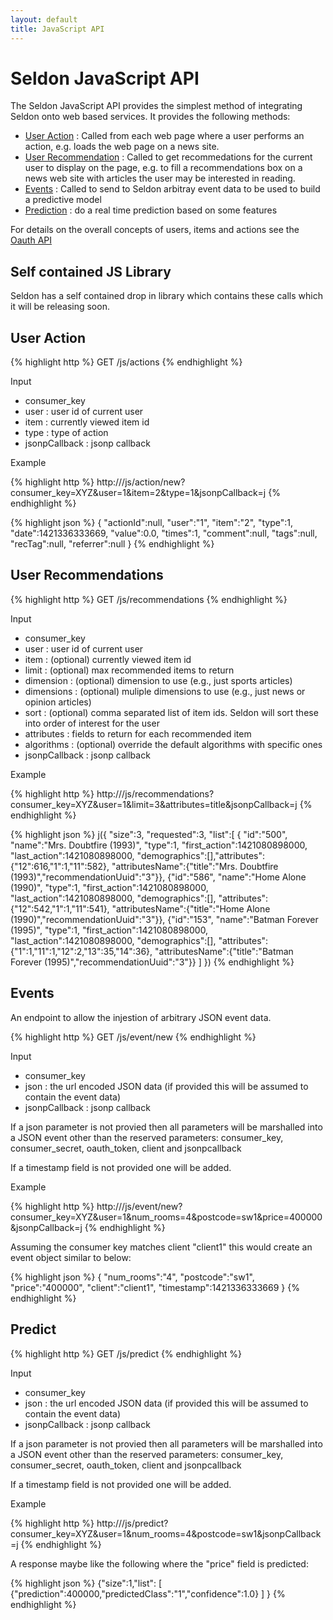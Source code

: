 ```yaml
---
layout: default
title: JavaScript API
---
```


# Seldon JavaScript API

The Seldon JavaScript API provides the simplest method of integrating Seldon onto web based services. It provides the following methods:

* [User Action](#actions) : Called from each web page where a user performs an action, e.g. loads the web page on a news site.
* [User Recommendation](#recommendations) : Called to get recommedations for the current user to display on the page, e.g. to fill a recommendations box on a news web site with articles the user may be interested in reading. 
* [Events](#events) : Called to send to Seldon arbitray event data to be used to build a predictive model
* [Prediction](#predictive-scoring) : do a real time prediction based on some features

For details on the overall concepts of users, items and actions see the [Oauth API](api-oauth.html)

## Self contained JS Library
Seldon has a self contained drop in library which contains these calls which it will be releasing soon.

## User Action <a name="actions"></a>

{% highlight http %}
GET     /js/actions
{% endhighlight %}

Input

* consumer_key 
* user : user id of current user 
* item : currently viewed item id
* type : type of action
* jsonpCallback : jsonp callback

Example

{% highlight http %}
http://<HOST>/js/action/new?consumer_key=XYZ&user=1&item=2&type=1&jsonpCallback=j
{% endhighlight %}


{% highlight json %}
{
	"actionId":null,
	"user":"1",
	"item":"2",
	"type":1,
	"date":1421336333669,
	"value":0.0,
	"times":1,
	"comment":null,
	"tags":null,
	"recTag":null,
	"referrer":null
}
{% endhighlight %}	

## User Recommendations <a name="recommendations"></a>

{% highlight http %}
GET     /js/recommendations
{% endhighlight %}

Input

* consumer_key 
* user : user id of current user 
* item : (optional) currently viewed item id
* limit :  (optional) max recommended items to return
* dimension : (optional) dimension to use (e.g., just sports articles) 
* dimensions : (optional) muliple dimensions to use (e.g., just news or opinion articles) 
* sort : (optional) comma separated list of item ids. Seldon will sort these into order of interest for the user
* attributes : fields to return for each recommended item
* algorithms : (optional) override the default algorithms with specific ones
* jsonpCallback : jsonp callback

Example

{% highlight http %}
http://<HOST>/js/recommendations?consumer_key=XYZ&user=1&limit=3&attributes=title&jsonpCallback=j
{% endhighlight %}

{% highlight json %}
j({
	"size":3,
	"requested":3,
	"list":[
		{
		"id":"500",
		"name":"Mrs. Doubtfire (1993)",
		"type":1,
		"first_action":1421080898000,
		"last_action":1421080898000,
		"demographics":[],"attributes":{"12":616,"1":1,"11":582},
		"attributesName":{"title":"Mrs. Doubtfire (1993)","recommendationUuid":"3"}},
		{"id":"586",
		"name":"Home Alone (1990)",
		"type":1,
		"first_action":1421080898000,
		"last_action":1421080898000,
		"demographics":[],
		"attributes":{"12":542,"1":1,"11":541},
		"attributesName":{"title":"Home Alone (1990)","recommendationUuid":"3"}},
		{"id":"153",
		"name":"Batman Forever (1995)",
		"type":1,
		"first_action":1421080898000,
		"last_action":1421080898000,
		"demographics":[],
		"attributes":{"1":1,"11":1,"12":2,"13":35,"14":36},
		"attributesName":{"title":"Batman Forever (1995)","recommendationUuid":"3"}}
		]
})
{% endhighlight %}	


## Events <a name="events"></a>
An endpoint to allow the injestion of arbitrary JSON event data.

{% highlight http %}
GET     /js/event/new
{% endhighlight %}

Input

* consumer_key 
* json : the url encoded JSON data (if provided this will be assumed to contain the event data)
* jsonpCallback : jsonp callback

If a json parameter is not provied then all parameters will be marshalled into a JSON event other than the reserved parameters: consumer_key, consumer_secret, oauth_token, client and jsonpcallback

If a timestamp field is not provided one will be added.

Example

{% highlight http %}
http://<HOST>/js/event/new?consumer_key=XYZ&user=1&num_rooms=4&postcode=sw1&price=400000&jsonpCallback=j
{% endhighlight %}

Assuming the consumer key matches client "client1" this would create an event object similar to below:

{% highlight json %}
{
	"num_rooms":"4",
	"postcode":"sw1",
	"price":"400000",
	"client":"client1",
	"timestamp":1421336333669
}
{% endhighlight %}	

## Predict <a name="predictive-scoring"></a>

{% highlight http %}
GET     /js/predict
{% endhighlight %}

Input

* consumer_key 
* json : the url encoded JSON data (if provided this will be assumed to contain the event data)
* jsonpCallback : jsonp callback

If a json parameter is not provied then all parameters will be marshalled into a JSON event other than the reserved parameters: consumer_key, consumer_secret, oauth_token, client and jsonpcallback

If a timestamp field is not provided one will be added.

Example

{% highlight http %}
http://<HOST>/js/predict?consumer_key=XYZ&user=1&num_rooms=4&postcode=sw1&jsonpCallback=j
{% endhighlight %}

A response maybe like the following where the "price" field is predicted:

{% highlight json %}
{"size":1,"list":
	[
	{"prediction":400000,"predictedClass":"1","confidence":1.0}
	]
}
{% endhighlight %}
